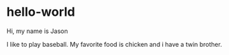 # hello-world

Hi, my name is Jason

I like to play baseball.
My favorite food is chicken and i have a twin brother.
